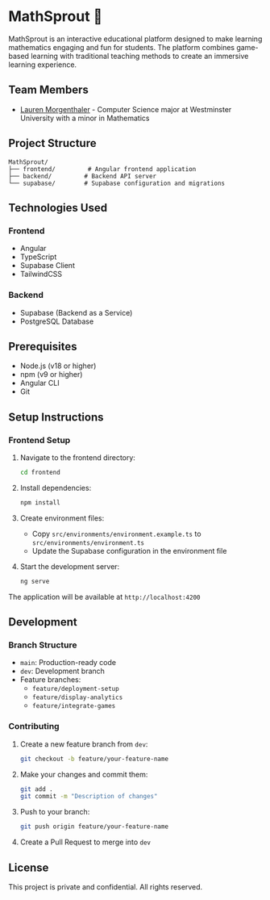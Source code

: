 # MathSprout 🌱

MathSprout is an interactive educational platform designed to make learning mathematics engaging and fun for students. The platform combines game-based learning with traditional teaching methods to create an immersive learning experience.

## Team Members

- [Lauren Morgenthaler](https://github.com/lmorgenthaler) - Computer Science major at Westminster University with a minor in Mathematics

## Project Structure

```
MathSprout/
├── frontend/         # Angular frontend application
├── backend/         # Backend API server
└── supabase/        # Supabase configuration and migrations
```

## Technologies Used

### Frontend
- Angular
- TypeScript
- Supabase Client
- TailwindCSS

### Backend
- Supabase (Backend as a Service)
- PostgreSQL Database

## Prerequisites

- Node.js (v18 or higher)
- npm (v9 or higher)
- Angular CLI
- Git

## Setup Instructions

### Frontend Setup

1. Navigate to the frontend directory:
   ```bash
   cd frontend
   ```

2. Install dependencies:
   ```bash
   npm install
   ```

3. Create environment files:
   - Copy `src/environments/environment.example.ts` to `src/environments/environment.ts`
   - Update the Supabase configuration in the environment file

4. Start the development server:
   ```bash
   ng serve
   ```

The application will be available at `http://localhost:4200`

## Development

### Branch Structure
- `main`: Production-ready code
- `dev`: Development branch
- Feature branches:
  - `feature/deployment-setup`
  - `feature/display-analytics`
  - `feature/integrate-games`

### Contributing

1. Create a new feature branch from `dev`:
   ```bash
   git checkout -b feature/your-feature-name
   ```

2. Make your changes and commit them:
   ```bash
   git add .
   git commit -m "Description of changes"
   ```

3. Push to your branch:
   ```bash
   git push origin feature/your-feature-name
   ```

4. Create a Pull Request to merge into `dev`

## License

This project is private and confidential. All rights reserved. 